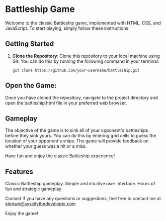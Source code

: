 
# Battleship Game

Welcome to the classic Battleship game, implemented with HTML, CSS, and JavaScript. To start playing, simply follow these instructions:

## Getting Started

1. **Clone the Repository**: 
   Clone this repository to your local machine using Git. You can do this by running the following command in your terminal:

   ```shell
   git clone https://github.com/your-username/battleship.git
   
## Open the Game:
Once you have cloned the repository, navigate to the project directory and open the battleship.html file in your preferred web browser.

## Gameplay
The objective of the game is to sink all of your opponent's battleships before they sink yours. You can do this by entering grid cells to guess the location of your opponent's ships. The game will provide feedback on whether your guess was a hit or a miss.

Have fun and enjoy the classic Battleship experience!

## Features
Classic Battleship gameplay.
Simple and intuitive user interface.
Hours of fun and strategic gameplay.


Contact
If you have any questions or suggestions, feel free to contact me at sbrown@syscilythedeveloper.com

Enjoy the game!
